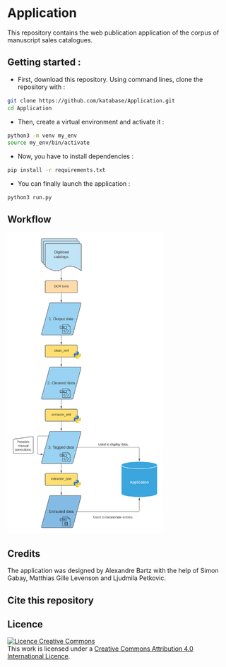 # Application

This repository contains the web publication application of the corpus of manuscript sales catalogues.

## Getting started :

* First, download this repository. Using command lines, clone the repository with :
```bash
git clone https://github.com/katabase/Application.git
cd Application
```
* Then, create a virtual environment and activate it :
```bash
python3 -m venv my_env
source my_env/bin/activate
```
* Now, you have to install dependencies :
```bash
pip install -r requirements.txt
```
* You can finally launch the application :
```bash
python3 run.py
```

## Workflow

<img src="images/workflow.png" alt="Katabase workflow diagram" title="Katabase Workflow" width="70%" height="50%"/>

## Credits

The application was designed by Alexandre Bartz with the help of Simon Gabay, Matthias Gille Levenson and Ljudmila Petkovic.

## Cite this repository

## Licence
<a rel="license" href="http://creativecommons.org/licenses/by/4.0/"><img alt="Licence Creative Commons" style="border-width:0" src="https://i.creativecommons.org/l/by/4.0/88x31.png" /></a><br />This work is licensed under a <a rel="license" href="http://creativecommons.org/licenses/by/4.0/">Creative Commons Attribution 4.0 International Licence</a>.
